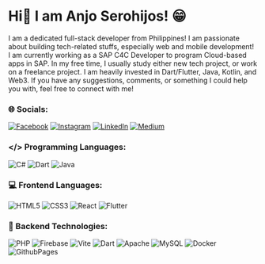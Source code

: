 # Hi👋 I am Anjo Serohijos! 😁

I am a dedicated full-stack developer from Philippines! I am passionate about building tech-related stuffs, especially web and mobile development! I am currently working as a SAP C4C Developer to program Cloud-based apps in SAP. In my free time, I usually study either new tech project, or work on a freelance project. I am heavily invested in Dart/Flutter, Java, Kotlin, and Web3. If you have any suggestions, comments, or something I could help you with, feel free to connect with me!

### 🌐 Socials:
[![Facebook](https://img.shields.io/badge/Facebook-%231877F2.svg?logo=Facebook&logoColor=white)](https://facebook.com/anjoserohijos21083118) [![Instagram](https://img.shields.io/badge/Instagram-%23E4405F.svg?logo=Instagram&logoColor=white)](https://instagram.com/anjo.serohijos) [![LinkedIn](https://img.shields.io/badge/LinkedIn-%230077B5.svg?logo=linkedin&logoColor=white)](https://linkedin.com/in/anjoserohijos) [![Medium](https://img.shields.io/badge/Medium-12100E?logo=medium&logoColor=white)](https://medium.com/@@aserohijos88) 

### </> Programming Languages:
![C#](https://img.shields.io/badge/c%23-%23239120.svg?style=for-the-badge&logo=csharp&logoColor=white) ![Dart](https://img.shields.io/badge/dart-%230175C2.svg?style=for-the-badge&logo=dart&logoColor=white) ![Java](https://img.shields.io/badge/java-%23ED8B00.svg?style=for-the-badge&logo=openjdk&logoColor=white)

### 💻 Frontend Languages:
![HTML5](https://img.shields.io/badge/html5-%23E34F26.svg?style=for-the-badge&logo=html5&logoColor=white) ![CSS3](https://img.shields.io/badge/css3-%231572B6.svg?style=for-the-badge&logo=css3&logoColor=white) ![React](https://img.shields.io/badge/react-%2320232a.svg?style=for-the-badge&logo=react&logoColor=%2361DAFB) ![Flutter](https://img.shields.io/badge/Flutter-%2302569B.svg?style=for-the-badge&logo=Flutter&logoColor=white)

### 📰 Backend Technologies:
![PHP](https://img.shields.io/badge/php-%23777BB4.svg?style=for-the-badge&logo=php&logoColor=white) ![Firebase](https://img.shields.io/badge/firebase-%23039BE5.svg?style=for-the-badge&logo=firebase)  ![Vite](https://img.shields.io/badge/vite-%23646CFF.svg?style=for-the-badge&logo=vite&logoColor=white) ![Dart](https://img.shields.io/badge/dart-%230175C2.svg?style=for-the-badge&logo=dart&logoColor=white) ![Apache](https://img.shields.io/badge/apache-%23D42029.svg?style=for-the-badge&logo=apache&logoColor=white) ![MySQL](https://img.shields.io/badge/mysql-%2300000f.svg?style=for-the-badge&logo=mysql&logoColor=white)  ![Docker](https://img.shields.io/badge/docker-%230db7ed.svg?style=for-the-badge&logo=docker&logoColor=white) ![GithubPages](https://img.shields.io/badge/github%20pages-121013?style=for-the-badge&logo=github&logoColor=white)
